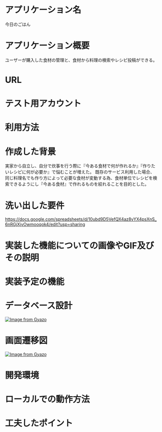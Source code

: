 # アプリケーション名
今日のごはん

# アプリケーション概要
ユーザーが購入した食材の管理と、食材から料理の検索やレシピ投稿ができる。

# URL
# テスト用アカウント
# 利用方法
# 作成した背景
実家から自立し、自分で炊事を行う際に『今ある食材で何が作れるか』『作りたいレシピに何が必要か』で悩むことが増えた。
既存のサービス利用した場合、同じ料理名でも作り方によって必要な食材が変動する為、食材単位でレシピを検索できるようにし『今ある食材』で作れるものを絞れることを目的とした。

# 洗い出した要件
https://docs.google.com/spreadsheets/d/10ubd9D5VefQX4az8vYX4psXnS_6nRGjXjvOwmooqok4/edit?usp=sharing

# 実装した機能についての画像やGIF及びその説明
# 実装予定の機能
# データベース設計
[![Image from Gyazo](https://i.gyazo.com/036e6aae780ca602dfe693dd37b87a7d.jpg)](https://gyazo.com/036e6aae780ca602dfe693dd37b87a7d)

# 画面遷移図
[![Image from Gyazo](https://i.gyazo.com/72c59196ac94bc9976bfa088e483d774.png)](https://gyazo.com/72c59196ac94bc9976bfa088e483d774)

# 開発環境
# ローカルでの動作方法
# 工夫したポイント

